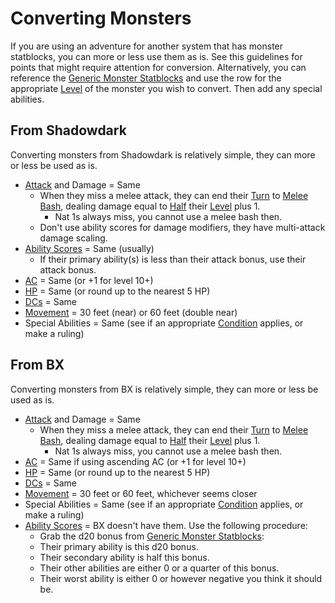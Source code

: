 # Converting Monsters

If you are using an adventure for another system that has monster statblocks, you can more or less use them as is. See this guidelines for points that might require attention for conversion. Alternatively, you can reference the [Generic Monster Statblocks](Generic%20Monster%20Statblocks.md) and use the row for the appropriate [Level](../../Player%20Characters/Derived%20Statistics/Level.md) of the monster you wish to convert. Then add any special abilities.

## From Shadowdark

Converting monsters from Shadowdark is relatively simple, they can more or less be used as is.

- [Attack](../../Game%20Procedures/Combat/Attack.md) and Damage = Same
	- When they miss a melee attack, they can end their [Turn](../../Game%20Procedures/Core%20Procedures/Turn.md) to [Melee Bash](../../Game%20Procedures/Combat/Melee%20Attack.md#Melee%20Bash), dealing damage equal to [Half](../../Game%20Procedures/Core%20Procedures/Half.md) their [Level](../../Player%20Characters/Derived%20Statistics/Level.md) plus 1.
		- Nat 1s always miss, you cannot use a melee bash then.
	- Don't use ability scores for damage modifiers, they have multi-attack damage scaling.
- [Ability Scores](../../Player%20Characters/The%20Ability%20Scores/Ability%20Scores.md) = Same (usually)
	- If their primary ability(s) is less than their attack bonus, use their attack bonus.
- [AC](../../Player%20Characters/Derived%20Statistics/Armor%20Class.md) = Same (or +1 for level 10+)
- [HP](../../Player%20Characters/Derived%20Statistics/Health%20Points.md) = Same (or round up to the nearest 5 HP)
- [DCs](../../Game%20Procedures/Core%20Procedures/DC.md) = Same
- [Movement](../../Game%20Procedures/Combat/Movement.md) = 30 feet (near) or 60 feet (double near)
- Special Abilities = Same (see if an appropriate [Condition](../../Game%20Procedures/Conditions/!Conditions.md) applies, or make a ruling)

## From BX

Converting monsters from BX is relatively simple, they can more or less be used as is.

- [Attack](../../Game%20Procedures/Combat/Attack.md) and Damage = Same
	- When they miss a melee attack, they can end their [Turn](../../Game%20Procedures/Core%20Procedures/Turn.md) to [Melee Bash](../../Game%20Procedures/Combat/Melee%20Attack.md#Melee%20Bash), dealing damage equal to [Half](../../Game%20Procedures/Core%20Procedures/Half.md) their [Level](../../Player%20Characters/Derived%20Statistics/Level.md) plus 1.
		- Nat 1s always miss, you cannot use a melee bash then.
- [AC](../../Player%20Characters/Derived%20Statistics/Armor%20Class.md) = Same if using ascending AC (or +1 for level 10+)
- [HP](../../Player%20Characters/Derived%20Statistics/Health%20Points.md) = Same (or round up to the nearest 5 HP)
- [DCs](../../Game%20Procedures/Core%20Procedures/DC.md) = Same
- [Movement](../../Game%20Procedures/Combat/Movement.md) = 30 feet or 60 feet, whichever seems closer
- Special Abilities = Same (see if an appropriate [Condition](../../Game%20Procedures/Conditions/!Conditions.md) applies, or make a ruling)
- [Ability Scores](../../Player%20Characters/The%20Ability%20Scores/Ability%20Scores.md) = BX doesn't have them. Use the following procedure:
	- Grab the d20 bonus from [Generic Monster Statblocks](Generic%20Monster%20Statblocks.md):
	- Their primary ability is this d20 bonus.
	- Their secondary ability is half this bonus.
	- Their other abilities are either 0 or a quarter of this bonus.
	- Their worst ability is either 0 or however negative you think it should be.
